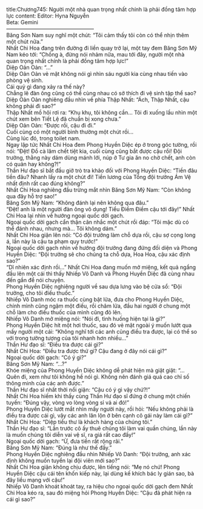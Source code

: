 title:Chương745: Người một nhà quan trọng nhất chính là phải đồng tâm hợp lực
content:
Editor: Hyna Nguyễn<br>Beta: Gemini<br>————————————————–<br>Băng Sơn Nam suy nghĩ một chút: “Tôi cảm thấy tôi còn có thể nhịn thêm một chút nữa.”<br>Nhất Chi Hoa đang trên đường đi liền quay trở lại, một tay đem Băng Sơn Mỹ Nam kéo tới: “Chồng à, đừng nói nhảm nữa, mau tới đây, người một nhà quan trọng nhất chính là phải đồng tâm hợp lực!”<br>Diệp Oản Oản: “…”<br>Diệp Oản Oản vẻ mặt không nói gì nhìn sáu người kia cùng nhau tiến vào phòng vệ sinh.<br>Cái quỷ gì đang xảy ra thế này?<br>Chẳng lẽ đàn ông cũng có thể cùng nhau có sở thích đi vệ sinh tập thể sao?<br>Diệp Oản Oản nghiêng đầu nhìn về phía Thập Nhất: “Ách, Thập Nhất, cậu không phải đi sao?”<br>Thập Nhất mồ hôi rơi ra: “Khụ khụ, tôi không cần… Tôi đi xuống lầu nhìn một chút xem bên Tiết Lệ đã chuẩn bị xong chưa.”<br>Diệp Oản Oản: “Được rồi, cậu đi đi.”<br>Cuối cùng có một người bình thường một chút rồi…<br>Cùng lúc đó, trong toilet nam.<br>Ngay lập tức Nhất Chi Hoa đem Phong Huyền Diệc ép ở trong góc tường, rồi nói: “Đệt! Đồ cà lăm chết tiệt kia, cuối cùng cũng bắt được cậu rồi! Đội trưởng, thằng này dám dùng mánh lới, núp ở Tư gia ăn no chờ chết, anh còn có quản hay không?!”<br>Thần Hư đạo sĩ bắt đầu giở trò tra khảo đối với Phong Huyền Diệc: “Tiền đâu tiền đâu? Nhanh lấy ra một chút đi! Tiền lương của Tổng đội trưởng Ám Vệ nhất định rất cao đúng không?”<br>Nhất Chi Hoa nghiêng đầu trừng mắt nhìn Băng Sơn Mỹ Nam: “Còn không qua đây hỗ trợ sao!”<br>Băng Sơn Mỹ Nam: “Không đánh lại nên không qua đâu.”<br>“Đệt! anh là một người đàn ông vô dụng! Tiểu Điềm Điềm cậu tới đây!” Nhất Chi Hoa lại nhìn về hướng ngoại quốc dời gạch.<br>Ngoại quốc dời gạch cẩn thận cân nhắc một chút rồi đáp: “Tôi mặc dù có thể đánh nhau, nhưng mà… Tôi không dám.”<br>Nhất Chi Hoa giận lên nói: “Có đội trưởng làm chỗ dựa rồi, cậu sợ cọng long á, lần này là cậu ta phạm quy trước!”<br>Ngoại quốc dời gạch nhìn về hướng đội trưởng đang đứng đối diện và Phong Huyền Diệc: “Đội trưởng sẽ cho chúng ta chỗ dựa, Hoa Hoa, cậu xác định sao?”<br>“Dĩ nhiên xác định rồi…” Nhất Chi Hoa đang muốn mở miệng, kết quả ngẩng đầu lên một cái thì thấy Nhiếp Vô Danh và Phong Huyền Diệc đã cùng nhau đến gần để nói chuyện.<br>Phong Huyền Diệc nghiêng người về sau dựa lưng vào bệ cửa sổ: “Đội trưởng, cho tôi điếu thuốc.”<br>Nhiếp Vô Danh móc ra thuốc cùng bật lửa, đưa cho Phong Huyền Diệc, chính mình cũng ngậm một điếu, rồi châm lửa, đầu hai người ở chung một chỗ làm cho điếu thuốc của mình cũng đỏ lên.<br>Nhiếp Vô Danh mở miệng nói: “Nói đi, tình huống hiện tại là gì?”<br>Phong Huyền Diệc hít một hơi thuốc, sau đó vẻ mặt ngoài ý muốn lướt qua mấy người một cái: “Không nghĩ tới các anh cũng điều tra được, lại có thể so với trong tưởng tượng của tôi nhanh hơn nhiều…”<br>Thần Hư đạo sĩ: “Điều tra được cái gì?”<br>Nhất Chi Hoa: “Điều tra được thứ gì? Cậu đang ở đây nói cái gì?”<br>Ngoại quốc dời gạch: “Có ý gì?”<br>Băng Sơn Mỹ Nam: “…?”<br>Khóe miệng của Phong Huyền Diệc không dễ phát hiện mà giật giật: “… Quên đi, xem như tôi không hề nói gì. Không nên đánh giá quá cao chỉ số thông minh của các anh được.”<br>Thần Hư đạo sĩ nhất thời nổi giận: “Cậu có ý gì vậy chứ?!”<br>Nhất Chi Hoa hiếm khi thấy cùng Thần Hư đạo sĩ đứng ở chung một chiến tuyến: “Đúng vậy, vòng vo lòng vòng sỉ vả ai đó!”<br>Phong Huyền Diệc lướt mắt nhìn mấy người này, rồi hỏi: “Nếu không phải là điều tra được cái gì, vậy các anh lăn lộn ở bên cạnh cô gái này làm cái gì?”<br>Nhất Chi Hoa: “Diệp tiểu thư là khách hàng của chúng tôi.”<br>Thần Hư đạo sĩ: “Lần trước cô ấy thuê chúng tôi làm vai quần chúng, lần này là muốn chúng tôi diễn vai vệ sĩ, ra giá rất cao đấy!”<br>Ngoại quốc dời gạch: “Ừ, đưa tiền rất rộng rãi.”<br>Băng Sơn Mỹ Nam: “Đúng là như thế đấy.”<br>Phong Huyền Diệc nghiêng đầu nhìn Nhiếp Vô Danh: “Đội trưởng, anh xác định không muốn tuyển lại đội viên mới sao?”<br>Nhất Chi Hoa giận không chịu được, lên tiếng nói: “Mẹ nó chứ! Phong Huyền Diệc cậu cái tên khốn kiếp này, lại dùng kế khích bác ly gián sao, bà đây liều mạng với cậu!”<br>Nhiếp Vô Danh khoát khoát tay, ra hiệu cho ngoại quốc dời gạch đem Nhất Chi Hoa kéo ra, sau đó miệng hỏi Phong Huyền Diệc: “Cậu đã phát hiện ra cái gì sao?”